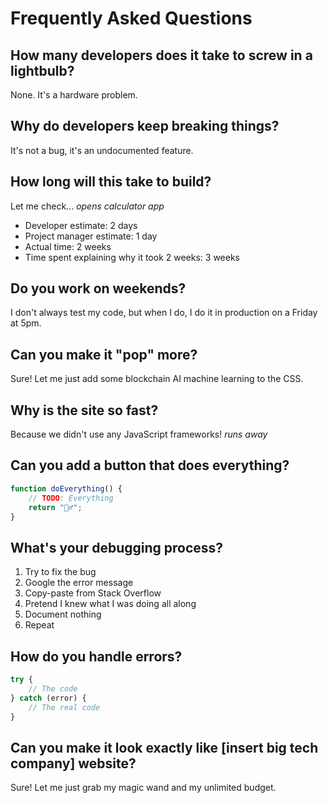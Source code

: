 # Frequently Asked Questions

## How many developers does it take to screw in a lightbulb?

None. It's a hardware problem.

## Why do developers keep breaking things?

It's not a bug, it's an undocumented feature.

## How long will this take to build?

Let me check... *opens calculator app*
- Developer estimate: 2 days
- Project manager estimate: 1 day
- Actual time: 2 weeks
- Time spent explaining why it took 2 weeks: 3 weeks

## Do you work on weekends?

I don't always test my code, but when I do, I do it in production on a Friday at 5pm.

## Can you make it "pop" more?

Sure! Let me just add some blockchain AI machine learning to the CSS.

## Why is the site so fast?

Because we didn't use any JavaScript frameworks! *runs away*

## Can you add a button that does everything?

```javascript
function doEverything() {
    // TODO: Everything
    return "🤷‍♂️";
}
```

## What's your debugging process?

1. Try to fix the bug
2. Google the error message
3. Copy-paste from Stack Overflow
4. Pretend I knew what I was doing all along
5. Document nothing
6. Repeat

## How do you handle errors?

```javascript
try {
    // The code
} catch (error) {
    // The real code
}
```

## Can you make it look exactly like [insert big tech company] website?

Sure! Let me just grab my magic wand and my unlimited budget. 